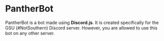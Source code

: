 # PantherBot

PantherBot is a bot made using **Discord.js**. It is created specifically for the GSU (#NotSouthern) Discord server. However, you are allowed to use this bot on any other server. 